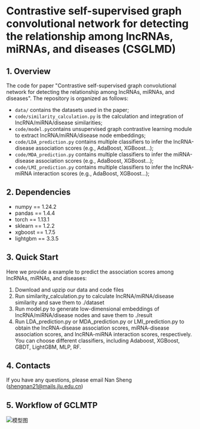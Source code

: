 # Contrastive self-supervised graph convolutional network for detecting the relationship among lncRNAs, miRNAs, and diseases (CSGLMD)

## 1. Overview
The code for paper "Contrastive self-supervised graph convolutional network for detecting the relationship among lncRNAs, miRNAs, and diseases". The repository is organized as follows:

+ `data/` contains the datasets used in the paper;
+ `code/similarity_calculation.py` is the calculation and integration of lncRNA/miRNA/disease similarities;
+ `code/model.py`contains unsupervised graph contrastive learning module to extract lncRNA/miRNA/disease node embeddings;
+ `code/LDA_prediction.py` contains multiple classifiers to infer the lncRNA-disease association scores (e.g., AdaBoost, XGBoost...);
+ `code/MDA_prediction.py` contains multiple classifiers to infer the miRNA-disease association scores (e.g., AdaBoost, XGBoost...);
+ `code/LMI_prediction.py` contains multiple classifiers to infer the lncRNA-miRNA interaction scores (e.g., AdaBoost, XGBoost...);


## 2. Dependencies
* numpy == 1.24.2
* pandas == 1.4.4
* torch == 1.13.1
* sklearn == 1.2.2
* xgboost == 1.7.5
* lightgbm == 3.3.5


## 3. Quick Start
Here we provide a example to predict the association scores among lncRNAs, miRNAs, and diseases:

1. Download and upzip our data and code files
2. Run similarity_calculation.py to calculate lncRNA/miRNA/disease similarity and save them to ./dataset
3. Run model.py to generate low-dimensional embeddings of lncRNA/miRNA/disease nodes and save them to ./result
4. Run LDA_prediction.py or MDA_prediction.py or LMI_prediction.py to obtain the lncRNA-disease association scores, miRNA-disease association scores, and lncRNA-miRNA interaction scores, respectively. You can choose different classifiers, including Adaboost, XGBoost, GBDT, LightGBM, MLP, RF.

## 4. Contacts
If you have any questions, please email Nan Sheng (shengnan21@mails.jlu.edu.cn)

## 5. Workflow of GCLMTP
![模型图](https://user-images.githubusercontent.com/95516781/236208254-813b1165-7679-4252-8534-daf60cb1b940.jpg)
